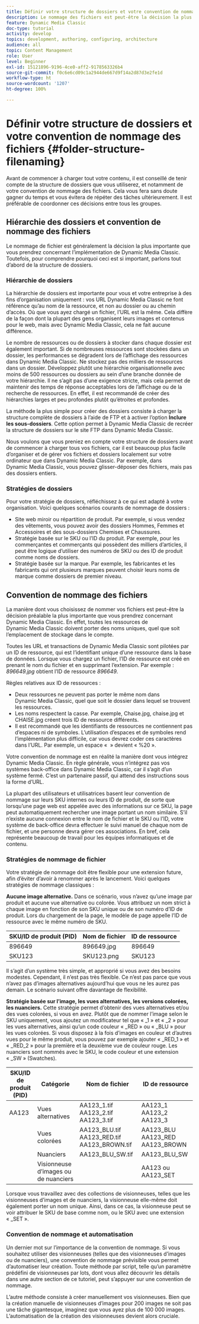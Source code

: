 ```yaml
---
title: Définir votre structure de dossiers et votre convention de nommage des fichiers
description: Le nommage des fichiers est peut-être la décision la plus importante que vous prendrez lors de l’implémentation de Dynamic Media Classic. La structure de dossiers est également importante. Découvrez pourquoi ces éléments sont si importants et les approches possibles pour la structure de dossiers et les noms de fichiers.
feature: Dynamic Media Classic
doc-type: tutorial
activity: develop
topics: development, authoring, configuring, architecture
audience: all
topic: Content Management
role: User
level: Beginner
exl-id: 15121896-9196-4ce0-aff2-9178563326b4
source-git-commit: f0c6e6cd09c1a2944de667d9f14a2d87d3e2fe1d
workflow-type: ht
source-wordcount: '1207'
ht-degree: 100%

---
```


# Définir votre structure de dossiers et votre convention de nommage des fichiers {#folder-structure-filenaming}

Avant de commencer à charger tout votre contenu, il est conseillé de tenir compte de la structure de dossiers que vous utiliserez, et notamment de votre convention de nommage des fichiers. Cela vous fera sans doute gagner du temps et vous évitera de répéter des tâches ultérieurement. Il est préférable de coordonner ces décisions entre tous les groupes.

## Hiérarchie des dossiers et convention de nommage des fichiers

Le nommage de fichier est généralement la décision la plus importante que vous prendrez concernant l’implémentation de Dynamic Media Classic. Toutefois, pour comprendre pourquoi ceci est si important, parlons tout d’abord de la structure de dossiers.

### Hiérarchie de dossiers

La hiérarchie de dossiers est importante pour vous et votre entreprise à des fins d’organisation uniquement : vos URL Dynamic Media Classic ne font référence qu’au nom de la ressource, et non au dossier ou au chemin d’accès. Où que vous ayez chargé un fichier, l’URL est la même. Cela diffère de la façon dont la plupart des gens organisent leurs images et contenus pour le web, mais avec Dynamic Media Classic, cela ne fait aucune différence.

Le nombre de ressources ou de dossiers à stocker dans chaque dossier est également important. Si de nombreuses ressources sont stockées dans un dossier, les performances se dégradent lors de l’affichage des ressources dans Dynamic Media Classic. Ne stockez pas des milliers de ressources dans un dossier. Développez plutôt une hiérarchie organisationnelle avec moins de 500 ressources ou dossiers au sein d’une branche donnée de votre hiérarchie. Il ne s’agit pas d’une exigence stricte, mais cela permet de maintenir des temps de réponse acceptables lors de l’affichage ou de la recherche de ressources. En effet, il est recommandé de créer des hiérarchies larges et peu profondes plutôt qu’étroites et profondes.

La méthode la plus simple pour créer des dossiers consiste à charger la structure complète de dossiers à l’aide de FTP et à activer l’option **Inclure les sous-dossiers**. Cette option permet à Dynamic Media Classic de recréer la structure de dossiers sur le site FTP dans Dynamic Media Classic.

Nous voulons que vous preniez en compte votre structure de dossiers avant de commencer à charger tous vos fichiers, car il est beaucoup plus facile d’organiser et de gérer vos fichiers et dossiers localement sur votre ordinateur que dans Dynamic Media Classic. Par exemple, dans Dynamic Media Classic, vous pouvez glisser-déposer des fichiers, mais pas des dossiers entiers.

### Stratégies de dossiers

Pour votre stratégie de dossiers, réfléchissez à ce qui est adapté à votre organisation. Voici quelques scénarios courants de nommage de dossiers :

- Site web miroir ou répartition de produit. Par exemple, si vous vendez des vêtements, vous pouvez avoir des dossiers Hommes, Femmes et Accessoires et des sous-dossiers Chemises et Chaussures.
- Stratégie basée sur le SKU ou l’ID du produit. Par exemple, pour les commerçantes et commerçants qui possèdent des milliers d’articles, il peut être logique d’utiliser des numéros de SKU ou des ID de produit comme noms de dossiers.
- Stratégie basée sur la marque. Par exemple, les fabricantes et les fabricants qui ont plusieurs marques peuvent choisir leurs noms de marque comme dossiers de premier niveau.

## Convention de nommage des fichiers

La manière dont vous choisissez de nommer vos fichiers est peut-être la décision préalable la plus importante que vous prendrez concernant Dynamic Media Classic. En effet, toutes les ressources de Dynamic Media Classic doivent porter des noms uniques, quel que soit l’emplacement de stockage dans le compte.

Toutes les URL et transactions de Dynamic Media Classic sont pilotées par un ID de ressource, qui est l’identifiant unique d’une ressource dans la base de données. Lorsque vous chargez un fichier, l’ID de ressource est créé en prenant le nom du fichier et en supprimant l’extension. Par exemple : _896649.jpg_ obtient l’ID de ressource _896649_.

Règles relatives aux ID de ressources :

- Deux ressources ne peuvent pas porter le même nom dans Dynamic Media Classic, quel que soit le dossier dans lequel se trouvent les ressources.
- Les noms respectent la casse. Par exemple, Chaise.jpg, chaise.jpg et CHAISE.jpg créent trois ID de ressource différents.
- Il est recommandé que les identifiants de ressources ne contiennent pas d’espaces ni de symboles. L’utilisation d’espaces et de symboles rend l’implémentation plus difficile, car vous devrez coder ces caractères dans l’URL. Par exemple, un espace «  » devient « %20 ».

Votre convention de nommage est en réalité la manière dont vous intégrez Dynamic Media Classic. En règle générale, vous n’intégrez pas vos systèmes back-office dans Dynamic Media Classic, car il s’agit d’un système fermé. C’est un partenaire passif, qui attend des instructions sous la forme d’URL.

La plupart des utilisateurs et utilisatrices basent leur convention de nommage sur leurs SKU internes ou leurs ID de produit, de sorte que lorsqu’une page web est appelée avec des informations sur ce SKU, la page peut automatiquement rechercher une image portant un nom similaire. S’il n’existe aucune connexion entre le nom de fichier et le SKU ou l’ID, votre système de back-office devra effectuer le suivi manuel de chaque nom de fichier, et une personne devra gérer ces associations. En bref, cela représente beaucoup de travail pour les équipes informatiques et de contenu.

### Stratégies de nommage de fichier

Votre stratégie de nommage doit être flexible pour une extension future, afin d’éviter d’avoir à renommer après le lancement. Voici quelques stratégies de nommage classiques :

**Aucune image alternative.** Dans ce scénario, vous n’avez qu’une image par produit et aucune vue alternative ou colorée. Vous attribuez un nom strict à chaque image en fonction de son SKU unique ou de son numéro d’ID de produit. Lors du chargement de la page, le modèle de page appelle l’ID de ressource avec le même numéro de SKU.

| SKU/ID de produit (PID) | Nom de fichier | ID de ressource |
| ------- | ---------- | -------- |
| 896649 | 896649.jpg | 896649 |
| SKU123 | SKU123.png | SKU123 |

Il s’agit d’un système très simple, et approprié si vous avez des besoins modestes. Cependant, il n’est pas très flexible. Ce n’est pas parce que vous n’avez pas d’images alternatives aujourd’hui que vous ne les aurez pas demain. Le scénario suivant offre davantage de flexibilité.

**Stratégie basée sur l’image, les vues alternatives, les versions colorées, les nuanciers.** Cette stratégie permet d’obtenir des vues alternatives et/ou des vues colorées, si vous en avez. Plutôt que de nommer l’image selon le SKU uniquement, vous ajoutez un modificateur tel que « _1 » et « _2 » pour les vues alternatives, ainsi qu’un code couleur « _RED » ou « _BLU » pour les vues colorées. Si vous disposez à la fois d’images en couleur et d’autres vues pour le même produit, vous pouvez par exemple ajouter « _RED_1 » et « _RED_2 » pour la première et la deuxième vue de couleur rouge. Les nuanciers sont nommés avec le SKU, le code couleur et une extension « _SW » (Swatches).

| SKU/ID de produit (PID) | Catégorie | Nom de fichier | ID de ressource |
| ------- | ----------------------- | ------------------------------------------- | ------------------------------- |
| AA123 | Vues alternatives | AA123_1.tif AA123_2.tif AA123_3.tif | AA123_1 AA123_2 AA123_3 |
|         | Vues colorées | AA123_BLU.tif AA123_RED.tif AA123_BROWN.tif | AA123_BLU AA123_RED AA123_BROWN |
|         | Nuanciers | AA123_BLU_SW.tif | AA123_BLU_SW |
|         | Visionneuse d’images ou de nuanciers |                                             | AA123 ou AA123_SET | -- |

Lorsque vous travaillez avec des collections de visionneuses, telles que les visionneuses d’images et de nuanciers, la visionneuse elle-même doit également porter un nom unique. Ainsi, dans ce cas, la visionneuse peut se voir attribuer le SKU de base comme nom, ou le SKU avec une extension « _SET ».

### Convention de nommage et automatisation

Un dernier mot sur l’importance de la convention de nommage. Si vous souhaitez utiliser des visionneuses (telles que des visionneuses d’images ou de nuanciers), une convention de nommage prévisible vous permet d’automatiser leur création. Toute méthode par script, telle qu’un paramètre prédéfini de visionneuses par lots, dont vous allez découvrir les détails dans une autre section de ce tutoriel, peut s’appuyer sur une convention de nommage.

L’autre méthode consiste à créer manuellement vos visionneuses. Bien que la création manuelle de visionneuses d’images pour 200 images ne soit pas une tâche gigantesque, imaginez que vous ayez plus de 100 000 images. L’automatisation de la création des visionneuses devient alors cruciale.
